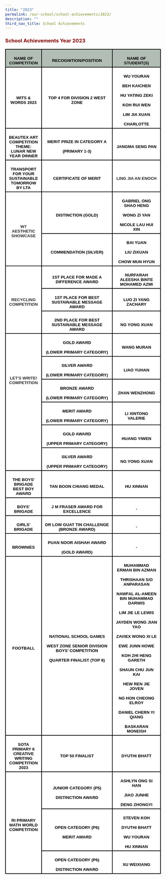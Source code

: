 ```yaml
---
title: "2023"
permalink: /our-school/school-achievements/2023/
description: ""
third_nav_title: School Achievements
---
```

<h3><strong><span style="color: #800000;">School Achievements Year 2023</span></strong></h3>

<table class="MsoNormalTable" border="0" cellspacing="0" cellpadding="0" width="100%" style="width:100.0%;border-collapse:collapse;mso-yfti-tbllook:1184;mso-padding-alt:
 0cm 0cm 0cm 0cm"><tbody><tr style="mso-yfti-irow:0;mso-yfti-firstrow:yes;height:9.0pt"><td width="23%" style="width:23.24%;border:solid black 1.5pt;background:#B2BEB5;
  padding:3.75pt 7.5pt 3.75pt 7.5pt;height:9.0pt"><p class="MsoNormal" align="center" style="margin-bottom:0cm;text-align:center;
  line-height:normal"><b><span style="font-size:10.0pt;font-family:&quot;Arial&quot;,sans-serif;
  mso-fareast-font-family:&quot;Times New Roman&quot;;color:black;mso-font-kerning:0pt;
  mso-ligatures:none">NAME OF COMPETITION</span></b><span style="font-size:
  12.0pt;font-family:&quot;Times New Roman&quot;,serif;mso-fareast-font-family:&quot;Times New Roman&quot;;
  mso-font-kerning:0pt;mso-ligatures:none"></span></p></td><td width="45%" style="width:45.76%;border:solid black 1.5pt;border-left:
  none;background:#B2BEB5;padding:3.75pt 7.5pt 3.75pt 7.5pt;height:9.0pt"><p class="MsoNormal" align="center" style="margin-bottom:0cm;text-align:center;
  line-height:normal"><b><span style="font-size:10.0pt;font-family:&quot;Arial&quot;,sans-serif;
  mso-fareast-font-family:&quot;Times New Roman&quot;;color:black;mso-font-kerning:0pt;
  mso-ligatures:none">RECOGNITION/POSITION</span></b><span style="font-size:
  12.0pt;font-family:&quot;Times New Roman&quot;,serif;mso-fareast-font-family:&quot;Times New Roman&quot;;
  mso-font-kerning:0pt;mso-ligatures:none"></span></p></td><td width="31%" style="width:31.0%;border:solid black 1.5pt;border-left:none;
  background:#B2BEB5;padding:3.75pt 7.5pt 3.75pt 7.5pt;height:9.0pt"><p class="MsoNormal" align="center" style="margin-bottom:0cm;text-align:center;
  line-height:normal"><b><span style="font-size:10.0pt;font-family:&quot;Arial&quot;,sans-serif;
  mso-fareast-font-family:&quot;Times New Roman&quot;;color:black;mso-font-kerning:0pt;
  mso-ligatures:none">NAME OF STUDENT(S)</span></b><span style="font-size:12.0pt;
  font-family:&quot;Times New Roman&quot;,serif;mso-fareast-font-family:&quot;Times New Roman&quot;;
  mso-font-kerning:0pt;mso-ligatures:none"></span></p></td></tr><tr style="mso-yfti-irow:1;height:62.25pt"><td width="23%" style="width:23.24%;border:solid black 1.5pt;border-top:none;
  background:white;padding:3.75pt 7.5pt 3.75pt 7.5pt;height:62.25pt"><p class="MsoNormal" align="center" style="margin-bottom:0cm;text-align:center;
  line-height:normal"><b><span lang="EN-SG" style="font-size:10.0pt;font-family:
  &quot;Arial&quot;,sans-serif;mso-fareast-font-family:&quot;Times New Roman&quot;;color:black;
  mso-font-kerning:0pt;mso-ligatures:none;mso-ansi-language:EN-SG">WITS &amp; WORDS 2023</span></b><span style="font-size:12.0pt;font-family:&quot;Times New Roman&quot;,serif;
  mso-fareast-font-family:&quot;Times New Roman&quot;;mso-font-kerning:0pt;mso-ligatures:
  none"></span></p></td><td width="45%" style="width:45.76%;border-top:none;border-left:none;
  border-bottom:solid black 1.5pt;border-right:solid black 1.5pt;background:
  white;padding:3.75pt 7.5pt 3.75pt 7.5pt;height:62.25pt"><p class="MsoNormal" align="center" style="margin-bottom:0cm;text-align:center;
  line-height:normal"><b><span lang="EN-SG" style="font-size:10.0pt;font-family:
  &quot;Arial&quot;,sans-serif;mso-fareast-font-family:&quot;Times New Roman&quot;;color:black;
  mso-font-kerning:0pt;mso-ligatures:none;mso-ansi-language:EN-SG">TOP 4 FOR DIVISION 2 WEST ZONE</span></b><span style="font-size:12.0pt;font-family:
  &quot;Times New Roman&quot;,serif;mso-fareast-font-family:&quot;Times New Roman&quot;;mso-font-kerning:
  0pt;mso-ligatures:none"></span></p></td><td width="31%" style="width:31.0%;border-top:none;border-left:none;
  border-bottom:solid black 1.5pt;border-right:solid black 1.5pt;background:
  white;padding:3.75pt 7.5pt 3.75pt 7.5pt;height:62.25pt"><p class="MsoNormal" align="center" style="margin-bottom:0cm;text-align:center;
  line-height:normal"><b><span lang="EN-SG" style="font-size:10.0pt;font-family:
  &quot;Arial&quot;,sans-serif;mso-fareast-font-family:&quot;Times New Roman&quot;;color:black;
  mso-font-kerning:0pt;mso-ligatures:none;mso-ansi-language:EN-SG">WU YOURAN</span></b></p><p class="MsoNormal" align="center" style="margin-bottom:0cm;text-align:center;
  line-height:normal"><b><span lang="EN-SG" style="font-size:10.0pt;font-family:
  &quot;Arial&quot;,sans-serif;mso-fareast-font-family:&quot;Times New Roman&quot;;color:black;
  mso-font-kerning:0pt;mso-ligatures:none;mso-ansi-language:EN-SG">BEH KAICHEN</span></b></p><p class="MsoNormal" align="center" style="margin-bottom:0cm;text-align:center;
  line-height:normal"><b><span lang="EN-SG" style="font-size:10.0pt;font-family:
  &quot;Arial&quot;,sans-serif;mso-fareast-font-family:&quot;Times New Roman&quot;;color:black;
  mso-font-kerning:0pt;mso-ligatures:none;mso-ansi-language:EN-SG">HU YATING ZEKI</span></b></p><p class="MsoNormal" align="center" style="margin-bottom:0cm;text-align:center;
  line-height:normal"><b><span lang="EN-SG" style="font-size:10.0pt;font-family:
  &quot;Arial&quot;,sans-serif;mso-fareast-font-family:&quot;Times New Roman&quot;;color:black;
  mso-font-kerning:0pt;mso-ligatures:none;mso-ansi-language:EN-SG">KOH RUI WEN</span></b></p><p class="MsoNormal" align="center" style="margin-bottom:0cm;text-align:center;
  line-height:normal"><b><span lang="EN-SG" style="font-size:10.0pt;font-family:
  &quot;Arial&quot;,sans-serif;mso-fareast-font-family:&quot;Times New Roman&quot;;color:black;
  mso-font-kerning:0pt;mso-ligatures:none;mso-ansi-language:EN-SG">LIM JIA XUAN</span></b></p><p class="MsoNormal" align="center" style="margin-bottom:0cm;text-align:center;
  line-height:normal"><b><span lang="EN-SG" style="font-size:10.0pt;font-family:
  &quot;Arial&quot;,sans-serif;mso-fareast-font-family:&quot;Times New Roman&quot;;color:black;
  mso-font-kerning:0pt;mso-ligatures:none;mso-ansi-language:EN-SG">CHARLOTTE</span></b></p></td></tr><tr style="mso-yfti-irow:2;height:72.0pt"><td width="23%" style="width:23.24%;border:solid black 1.5pt;border-top:none;
  background:white;padding:3.75pt 7.5pt 3.75pt 7.5pt;height:72.0pt"><p class="MsoNormal" align="center" style="margin-bottom:0cm;text-align:center;
  line-height:normal"><b><span lang="EN-SG" style="font-size:10.0pt;font-family:
  &quot;Arial&quot;,sans-serif;mso-fareast-font-family:&quot;Times New Roman&quot;;color:black;
  mso-font-kerning:0pt;mso-ligatures:none;mso-ansi-language:EN-SG">BEAUTEX ART COMPETITION THEME: LUNAR NEW YEAR DINNER</span></b><span style="font-size:
  12.0pt;font-family:&quot;Times New Roman&quot;,serif;mso-fareast-font-family:&quot;Times New Roman&quot;;
  mso-font-kerning:0pt;mso-ligatures:none"></span></p></td><td width="45%" style="width:45.76%;border-top:none;border-left:none;
  border-bottom:solid black 1.5pt;border-right:solid black 1.5pt;background:
  white;padding:3.75pt 7.5pt 3.75pt 7.5pt;height:72.0pt"><p class="MsoNormal" align="center" style="margin-bottom:0cm;text-align:center;
  line-height:normal"><b><span lang="EN-SG" style="font-size:10.0pt;font-family:
  &quot;Arial&quot;,sans-serif;mso-fareast-font-family:&quot;Times New Roman&quot;;color:black;
  mso-font-kerning:0pt;mso-ligatures:none;mso-ansi-language:EN-SG">MERIT PRIZE IN CATEGORY A</span></b></p><p class="MsoNormal" align="center" style="margin-bottom:0cm;text-align:center;
  line-height:normal"><b><span lang="EN-SG" style="font-size:10.0pt;font-family:
  &quot;Arial&quot;,sans-serif;mso-fareast-font-family:&quot;Times New Roman&quot;;color:black;
  mso-font-kerning:0pt;mso-ligatures:none;mso-ansi-language:EN-SG">(PRIMARY 1-3)</span></b><span style="font-size:12.0pt;font-family:&quot;Times New Roman&quot;,serif;
  mso-fareast-font-family:&quot;Times New Roman&quot;;mso-font-kerning:0pt;mso-ligatures:
  none"></span></p></td><td width="31%" style="width:31.0%;border-top:none;border-left:none;
  border-bottom:solid black 1.5pt;border-right:solid black 1.5pt;background:
  white;padding:3.75pt 7.5pt 3.75pt 7.5pt;height:72.0pt"><p class="MsoNormal" align="center" style="margin-bottom:0cm;text-align:center;
  line-height:normal"><b><span lang="EN-SG" style="font-size:10.0pt;font-family:
  &quot;Arial&quot;,sans-serif;mso-fareast-font-family:&quot;Times New Roman&quot;;color:black;
  mso-font-kerning:0pt;mso-ligatures:none;mso-ansi-language:EN-SG">JANGMA SENG PAN</span></b><span style="font-size:12.0pt;font-family:&quot;Times New Roman&quot;,serif;
  mso-fareast-font-family:&quot;Times New Roman&quot;;mso-font-kerning:0pt;mso-ligatures:
  none"></span></p></td></tr><tr style="mso-yfti-irow:3;height:59.25pt"><td width="23%" style="width:23.24%;border:solid black 1.5pt;border-top:none;
  background:white;padding:3.75pt 7.5pt 3.75pt 7.5pt;height:59.25pt"><p class="MsoNormal" align="center" style="margin-bottom:0cm;text-align:center;
  line-height:normal"><b><span lang="EN-SG" style="font-size:10.0pt;font-family:
  &quot;Arial&quot;,sans-serif;mso-fareast-font-family:&quot;Times New Roman&quot;;color:black;
  mso-font-kerning:0pt;mso-ligatures:none;mso-ansi-language:EN-SG">TRANSPORT FOR YOUR SUSTAINABLE TOMORROW BY LTA</span></b><span style="font-size:12.0pt;
  font-family:&quot;Times New Roman&quot;,serif;mso-fareast-font-family:&quot;Times New Roman&quot;;
  mso-font-kerning:0pt;mso-ligatures:none"></span></p></td><td width="45%" style="width:45.76%;border-top:none;border-left:none;
  border-bottom:solid black 1.5pt;border-right:solid black 1.5pt;background:
  white;padding:3.75pt 7.5pt 3.75pt 7.5pt;height:59.25pt"><p class="MsoNormal" align="center" style="margin-bottom:0cm;text-align:center;
  line-height:normal"><b><span lang="EN-SG" style="font-size:10.0pt;font-family:
  &quot;Arial&quot;,sans-serif;mso-fareast-font-family:&quot;Times New Roman&quot;;color:black;
  mso-font-kerning:0pt;mso-ligatures:none;mso-ansi-language:EN-SG">CERTIFICATE OF MERIT</span></b><span style="font-size:12.0pt;font-family:&quot;Times New Roman&quot;,serif;
  mso-fareast-font-family:&quot;Times New Roman&quot;;mso-font-kerning:0pt;mso-ligatures:
  none"></span></p></td><td width="31%" style="width:31.0%;border-top:none;border-left:none;
  border-bottom:solid black 1.5pt;border-right:solid black 1.5pt;background:
  white;padding:3.75pt 7.5pt 3.75pt 7.5pt;height:59.25pt"><p class="MsoNormal" align="center" style="margin-bottom:0cm;text-align:center;
  line-height:normal"><b><span lang="EN-SG" style="font-size:10.0pt;font-family:
  &quot;Arial&quot;,sans-serif;mso-fareast-font-family:&quot;Times New Roman&quot;;color:#222222;
  mso-font-kerning:0pt;mso-ligatures:none;mso-ansi-language:EN-SG">LING JIA AN ENOCH</span></b><span style="font-size:12.0pt;font-family:&quot;Times New Roman&quot;,serif;
  mso-fareast-font-family:&quot;Times New Roman&quot;;mso-font-kerning:0pt;mso-ligatures:
  none"></span></p></td></tr><tr style="mso-yfti-irow:4;height:46.5pt"><td width="23%" rowspan="2" style="width:23.24%;border:solid black 1.5pt;
  border-top:none;background:white;padding:3.75pt 7.5pt 3.75pt 7.5pt;
  height:46.5pt"><p class="MsoNormal" align="center" style="margin-bottom:0cm;text-align:center;
  line-height:normal"><b><span lang="EN-SG" style="font-size:10.0pt;font-family:
  &quot;Arial&quot;,sans-serif;mso-fareast-font-family:&quot;Times New Roman&quot;;color:#292929;
  mso-font-kerning:0pt;mso-ligatures:none;mso-ansi-language:EN-SG">W7 AESTHETIC SHOWCASE</span></b></p></td><td width="45%" style="width:45.76%;border-top:none;border-left:none;
  border-bottom:solid black 1.5pt;border-right:solid black 1.5pt;background:
  white;padding:3.75pt 7.5pt 3.75pt 7.5pt;height:46.5pt"><p class="MsoNormal" align="center" style="margin-bottom:0cm;text-align:center;
  line-height:normal"><b><span lang="EN-SG" style="font-size:10.0pt;font-family:
  &quot;Arial&quot;,sans-serif;mso-fareast-font-family:&quot;Times New Roman&quot;;color:black;
  mso-font-kerning:0pt;mso-ligatures:none;mso-ansi-language:EN-SG">DISTINCTION (GOLD)</span></b></p></td><td width="31%" style="width:31.0%;border-top:none;border-left:none;
  border-bottom:solid black 1.5pt;border-right:solid black 1.5pt;background:
  white;padding:3.75pt 7.5pt 3.75pt 7.5pt;height:46.5pt"><p class="MsoNormal" align="center" style="margin-bottom:0cm;text-align:center;
  line-height:normal"><b><span lang="EN-SG" style="font-size:10.0pt;font-family:
  &quot;Arial&quot;,sans-serif;mso-fareast-font-family:&quot;Times New Roman&quot;;color:black;
  mso-font-kerning:0pt;mso-ligatures:none;mso-ansi-language:EN-SG">GABRIEL ONG SHAO HENG</span></b></p><p class="MsoNormal" align="center" style="margin-bottom:0cm;text-align:center;
  line-height:normal"><b><span lang="EN-SG" style="font-size:10.0pt;font-family:
  &quot;Arial&quot;,sans-serif;mso-fareast-font-family:&quot;Times New Roman&quot;;color:black;
  mso-font-kerning:0pt;mso-ligatures:none;mso-ansi-language:EN-SG">WONG ZI YAN</span></b></p><p class="MsoNormal" align="center" style="margin-bottom:0cm;text-align:center;
  line-height:normal"><b><span lang="EN-SG" style="font-size:10.0pt;font-family:
  &quot;Arial&quot;,sans-serif;mso-fareast-font-family:&quot;Times New Roman&quot;;color:black;
  mso-font-kerning:0pt;mso-ligatures:none;mso-ansi-language:EN-SG">NICOLE LAU HUI XIN</span></b></p></td></tr><tr style="mso-yfti-irow:5;height:46.5pt"><td width="45%" style="width:45.76%;border-top:none;border-left:none;
  border-bottom:solid black 1.5pt;border-right:solid black 1.5pt;background:
  white;padding:3.75pt 7.5pt 3.75pt 7.5pt;height:46.5pt"><p class="MsoNormal" align="center" style="margin-bottom:0cm;text-align:center;
  line-height:normal"><b><span lang="EN-SG" style="font-size:10.0pt;font-family:
  &quot;Arial&quot;,sans-serif;mso-fareast-font-family:&quot;Times New Roman&quot;;color:black;
  mso-font-kerning:0pt;mso-ligatures:none;mso-ansi-language:EN-SG">COMMENDATION (SILVER)</span></b></p></td><td width="31%" style="width:31.0%;border-top:none;border-left:none;
  border-bottom:solid black 1.5pt;border-right:solid black 1.5pt;background:
  white;padding:3.75pt 7.5pt 3.75pt 7.5pt;height:46.5pt"><p class="MsoNormal" align="center" style="margin-bottom:0cm;text-align:center;
  line-height:normal"><b><span lang="EN-SG" style="font-size:10.0pt;font-family:
  &quot;Arial&quot;,sans-serif;mso-fareast-font-family:&quot;Times New Roman&quot;;color:black;
  mso-font-kerning:0pt;mso-ligatures:none;mso-ansi-language:EN-SG">BAI YUAN</span></b></p><p class="MsoNormal" align="center" style="margin-bottom:0cm;text-align:center;
  line-height:normal"><b><span lang="EN-SG" style="font-size:10.0pt;font-family:
  &quot;Arial&quot;,sans-serif;mso-fareast-font-family:&quot;Times New Roman&quot;;color:black;
  mso-font-kerning:0pt;mso-ligatures:none;mso-ansi-language:EN-SG">LIU ZIXUAN</span></b></p><p class="MsoNormal" align="center" style="margin-bottom:0cm;text-align:center;
  line-height:normal"><b><span lang="EN-SG" style="font-size:10.0pt;font-family:
  &quot;Arial&quot;,sans-serif;mso-fareast-font-family:&quot;Times New Roman&quot;;color:black;
  mso-font-kerning:0pt;mso-ligatures:none;mso-ansi-language:EN-SG">CHOW MUN HYUN</span></b></p></td></tr><tr style="mso-yfti-irow:6;height:46.5pt"><td width="23%" rowspan="3" style="width:23.24%;border:solid black 1.5pt;
  border-top:none;background:white;padding:3.75pt 7.5pt 3.75pt 7.5pt;
  height:46.5pt"><p class="MsoNormal" align="center" style="margin-bottom:0cm;text-align:center;
  line-height:normal"><b><span lang="EN-SG" style="font-size:10.0pt;font-family:
  &quot;Arial&quot;,sans-serif;mso-fareast-font-family:&quot;Times New Roman&quot;;color:#292929;
  mso-font-kerning:0pt;mso-ligatures:none;mso-ansi-language:EN-SG">RECYCLING COMPETITION</span></b><span style="font-size:12.0pt;font-family:&quot;Times New Roman&quot;,serif;
  mso-fareast-font-family:&quot;Times New Roman&quot;;mso-font-kerning:0pt;mso-ligatures:
  none"></span></p></td><td width="45%" style="width:45.76%;border-top:none;border-left:none;
  border-bottom:solid black 1.5pt;border-right:solid black 1.5pt;background:
  white;padding:3.75pt 7.5pt 3.75pt 7.5pt;height:46.5pt"><p class="MsoNormal" align="center" style="margin-bottom:0cm;text-align:center;
  line-height:normal"><b><span lang="EN-SG" style="font-size:10.0pt;font-family:
  &quot;Arial&quot;,sans-serif;mso-fareast-font-family:&quot;Times New Roman&quot;;color:black;
  mso-font-kerning:0pt;mso-ligatures:none;mso-ansi-language:EN-SG">1ST PLACE FOR MADE A DIFFERENCE AWARD</span></b><span style="font-size:12.0pt;
  font-family:&quot;Times New Roman&quot;,serif;mso-fareast-font-family:&quot;Times New Roman&quot;;
  mso-font-kerning:0pt;mso-ligatures:none"></span></p></td><td width="31%" style="width:31.0%;border-top:none;border-left:none;
  border-bottom:solid black 1.5pt;border-right:solid black 1.5pt;background:
  white;padding:3.75pt 7.5pt 3.75pt 7.5pt;height:46.5pt"><p class="MsoNormal" align="center" style="margin-bottom:0cm;text-align:center;
  line-height:normal"><b><span lang="EN-SG" style="font-size:10.0pt;font-family:
  &quot;Arial&quot;,sans-serif;mso-fareast-font-family:&quot;Times New Roman&quot;;color:black;
  mso-font-kerning:0pt;mso-ligatures:none;mso-ansi-language:EN-SG">NURFARAH ALEESHA BINTE MOHAMED AZMI</span></b><span style="font-size:12.0pt;
  font-family:&quot;Times New Roman&quot;,serif;mso-fareast-font-family:&quot;Times New Roman&quot;;
  mso-font-kerning:0pt;mso-ligatures:none"></span></p></td></tr><tr style="mso-yfti-irow:7;height:46.5pt"><td width="45%" style="width:45.76%;border-top:none;border-left:none;
  border-bottom:solid black 1.5pt;border-right:solid black 1.5pt;background:
  white;padding:3.75pt 7.5pt 3.75pt 7.5pt;height:46.5pt"><p class="MsoNormal" align="center" style="margin-bottom:0cm;text-align:center;
  line-height:normal"><b><span lang="EN-SG" style="font-size:10.0pt;font-family:
  &quot;Arial&quot;,sans-serif;mso-fareast-font-family:&quot;Times New Roman&quot;;color:black;
  mso-font-kerning:0pt;mso-ligatures:none;mso-ansi-language:EN-SG">1ST PLACE FOR BEST SUSTAINABLE MESSAGE AWARD</span></b><span style="font-size:12.0pt;
  font-family:&quot;Times New Roman&quot;,serif;mso-fareast-font-family:&quot;Times New Roman&quot;;
  mso-font-kerning:0pt;mso-ligatures:none"></span></p></td><td width="31%" style="width:31.0%;border-top:none;border-left:none;
  border-bottom:solid black 1.5pt;border-right:solid black 1.5pt;background:
  white;padding:3.75pt 7.5pt 3.75pt 7.5pt;height:46.5pt"><p class="MsoNormal" align="center" style="margin-bottom:0cm;text-align:center;
  line-height:normal"><b><span lang="EN-SG" style="font-size:10.0pt;font-family:
  &quot;Arial&quot;,sans-serif;mso-fareast-font-family:&quot;Times New Roman&quot;;color:black;
  mso-font-kerning:0pt;mso-ligatures:none;mso-ansi-language:EN-SG">LUO ZI YANG ZACHARY</span></b><span style="font-size:12.0pt;font-family:&quot;Times New Roman&quot;,serif;
  mso-fareast-font-family:&quot;Times New Roman&quot;;mso-font-kerning:0pt;mso-ligatures:
  none"></span></p></td></tr><tr style="mso-yfti-irow:8;height:46.5pt"><td width="45%" style="width:45.76%;border-top:none;border-left:none;
  border-bottom:solid black 1.5pt;border-right:solid black 1.5pt;background:
  white;padding:3.75pt 7.5pt 3.75pt 7.5pt;height:46.5pt"><p class="MsoNormal" align="center" style="margin-bottom:0cm;text-align:center;
  line-height:normal"><b><span lang="EN-SG" style="font-size:10.0pt;font-family:
  &quot;Arial&quot;,sans-serif;mso-fareast-font-family:&quot;Times New Roman&quot;;color:black;
  mso-font-kerning:0pt;mso-ligatures:none;mso-ansi-language:EN-SG">2ND PLACE FOR BEST SUSTAINABLE MESSAGE AWARD</span></b><span style="font-size:12.0pt;
  font-family:&quot;Times New Roman&quot;,serif;mso-fareast-font-family:&quot;Times New Roman&quot;;
  mso-font-kerning:0pt;mso-ligatures:none"></span></p></td><td width="31%" style="width:31.0%;border-top:none;border-left:none;
  border-bottom:solid black 1.5pt;border-right:solid black 1.5pt;background:
  white;padding:3.75pt 7.5pt 3.75pt 7.5pt;height:46.5pt"><p class="MsoNormal" align="center" style="margin-bottom:0cm;text-align:center;
  line-height:normal"><b><span lang="EN-SG" style="font-size:10.0pt;font-family:
  &quot;Arial&quot;,sans-serif;mso-fareast-font-family:&quot;Times New Roman&quot;;color:black;
  mso-font-kerning:0pt;mso-ligatures:none;mso-ansi-language:EN-SG">NG YONG XUAN</span></b><span style="font-size:12.0pt;font-family:&quot;Times New Roman&quot;,serif;mso-fareast-font-family:
  &quot;Times New Roman&quot;;mso-font-kerning:0pt;mso-ligatures:none"></span></p></td></tr><tr style="mso-yfti-irow:9"><td width="23%" rowspan="6" style="width:23.24%;border:solid black 1.5pt;
  border-top:none;background:white;padding:3.75pt 7.5pt 3.75pt 7.5pt"><p class="MsoNormal" align="center" style="margin-bottom:0cm;text-align:center;
  line-height:normal"><b><span lang="EN-SG" style="font-size:10.0pt;font-family:
  &quot;Arial&quot;,sans-serif;mso-fareast-font-family:&quot;Times New Roman&quot;;color:#292929;
  mso-font-kerning:0pt;mso-ligatures:none;mso-ansi-language:EN-SG">LET'S WRITE! COMPETITION</span></b><span style="font-size:12.0pt;font-family:&quot;Times New Roman&quot;,serif;
  mso-fareast-font-family:&quot;Times New Roman&quot;;mso-font-kerning:0pt;mso-ligatures:
  none"></span></p><p class="MsoNormal" align="center" style="margin-bottom:0cm;text-align:center;
  line-height:normal"><b><span lang="EN-SG" style="font-size:10.0pt;font-family:
  &quot;Arial&quot;,sans-serif;mso-fareast-font-family:&quot;Times New Roman&quot;;color:#292929;
  mso-font-kerning:0pt;mso-ligatures:none;mso-ansi-language:EN-SG">&nbsp;</span></b><span style="font-size:12.0pt;font-family:&quot;Times New Roman&quot;,serif;mso-fareast-font-family:
  &quot;Times New Roman&quot;;mso-font-kerning:0pt;mso-ligatures:none"></span></p><p class="MsoNormal" align="center" style="margin-bottom:0cm;text-align:center;
  line-height:normal"><b><span lang="EN-SG" style="font-size:10.0pt;font-family:
  &quot;Arial&quot;,sans-serif;mso-fareast-font-family:&quot;Times New Roman&quot;;color:#292929;
  mso-font-kerning:0pt;mso-ligatures:none;mso-ansi-language:EN-SG">&nbsp;</span></b><span style="font-size:12.0pt;font-family:&quot;Times New Roman&quot;,serif;mso-fareast-font-family:
  &quot;Times New Roman&quot;;mso-font-kerning:0pt;mso-ligatures:none"></span></p><p class="MsoNormal" align="center" style="margin-bottom:0cm;text-align:center;
  line-height:normal"><b><span lang="EN-SG" style="font-size:10.0pt;font-family:
  &quot;Arial&quot;,sans-serif;mso-fareast-font-family:&quot;Times New Roman&quot;;color:#292929;
  mso-font-kerning:0pt;mso-ligatures:none;mso-ansi-language:EN-SG">&nbsp;</span></b><span style="font-size:12.0pt;font-family:&quot;Times New Roman&quot;,serif;mso-fareast-font-family:
  &quot;Times New Roman&quot;;mso-font-kerning:0pt;mso-ligatures:none"></span></p><p class="MsoNormal" align="center" style="margin-bottom:0cm;text-align:center;
  line-height:normal"><b><span lang="EN-SG" style="font-size:10.0pt;font-family:
  &quot;Arial&quot;,sans-serif;mso-fareast-font-family:&quot;Times New Roman&quot;;color:#292929;
  mso-font-kerning:0pt;mso-ligatures:none;mso-ansi-language:EN-SG">&nbsp;</span></b><span style="font-size:12.0pt;font-family:&quot;Times New Roman&quot;,serif;mso-fareast-font-family:
  &quot;Times New Roman&quot;;mso-font-kerning:0pt;mso-ligatures:none"></span></p><p class="MsoNormal" align="center" style="margin-bottom:0cm;text-align:center;
  line-height:normal"><b><span lang="EN-SG" style="font-size:10.0pt;font-family:
  &quot;Arial&quot;,sans-serif;mso-fareast-font-family:&quot;Times New Roman&quot;;color:#292929;
  mso-font-kerning:0pt;mso-ligatures:none;mso-ansi-language:EN-SG">&nbsp;</span></b><span style="font-size:12.0pt;font-family:&quot;Times New Roman&quot;,serif;mso-fareast-font-family:
  &quot;Times New Roman&quot;;mso-font-kerning:0pt;mso-ligatures:none"></span></p></td><td width="45%" style="width:45.76%;border-top:none;border-left:none;
  border-bottom:solid black 1.5pt;border-right:solid black 1.5pt;background:
  white;padding:3.75pt 7.5pt 3.75pt 7.5pt"><p class="MsoNormal" align="center" style="margin-bottom:0cm;text-align:center;
  line-height:normal"><b><span lang="EN-SG" style="font-size:10.0pt;font-family:
  &quot;Arial&quot;,sans-serif;mso-fareast-font-family:&quot;Times New Roman&quot;;color:black;
  mso-font-kerning:0pt;mso-ligatures:none;mso-ansi-language:EN-SG">GOLD AWARD</span></b><span style="font-size:12.0pt;font-family:&quot;Times New Roman&quot;,serif;mso-fareast-font-family:
  &quot;Times New Roman&quot;;mso-font-kerning:0pt;mso-ligatures:none"></span></p><p class="MsoNormal" align="center" style="margin-bottom:0cm;text-align:center;
  line-height:normal"><b><span lang="EN-SG" style="font-size:10.0pt;font-family:
  &quot;Arial&quot;,sans-serif;mso-fareast-font-family:&quot;Times New Roman&quot;;color:black;
  mso-font-kerning:0pt;mso-ligatures:none;mso-ansi-language:EN-SG">(LOWER PRIMARY CATEGORY)</span></b><span style="font-size:12.0pt;font-family:&quot;Times New Roman&quot;,serif;
  mso-fareast-font-family:&quot;Times New Roman&quot;;mso-font-kerning:0pt;mso-ligatures:
  none"></span></p></td><td width="31%" style="width:31.0%;border-top:none;border-left:none;
  border-bottom:solid black 1.5pt;border-right:solid black 1.5pt;background:
  white;padding:3.75pt 7.5pt 3.75pt 7.5pt"><p class="MsoNormal" align="center" style="margin-bottom:0cm;text-align:center;
  line-height:normal"><b><span lang="EN-SG" style="font-size:10.0pt;font-family:
  &quot;Arial&quot;,sans-serif;mso-fareast-font-family:&quot;Times New Roman&quot;;color:black;
  mso-font-kerning:0pt;mso-ligatures:none;mso-ansi-language:EN-SG">WANG MURAN</span></b><span style="font-size:12.0pt;font-family:&quot;Times New Roman&quot;,serif;mso-fareast-font-family:
  &quot;Times New Roman&quot;;mso-font-kerning:0pt;mso-ligatures:none"></span></p></td></tr><tr style="mso-yfti-irow:10"><td width="45%" style="width:45.76%;border-top:none;border-left:none;
  border-bottom:solid black 1.5pt;border-right:solid black 1.5pt;background:
  white;padding:3.75pt 7.5pt 3.75pt 7.5pt"><p class="MsoNormal" align="center" style="margin-bottom:0cm;text-align:center;
  line-height:normal"><b><span lang="EN-SG" style="font-size:10.0pt;font-family:
  &quot;Arial&quot;,sans-serif;mso-fareast-font-family:&quot;Times New Roman&quot;;color:black;
  mso-font-kerning:0pt;mso-ligatures:none;mso-ansi-language:EN-SG">SILVER AWARD</span></b><span style="font-size:12.0pt;font-family:&quot;Times New Roman&quot;,serif;mso-fareast-font-family:
  &quot;Times New Roman&quot;;mso-font-kerning:0pt;mso-ligatures:none"></span></p><p class="MsoNormal" align="center" style="margin-bottom:0cm;text-align:center;
  line-height:normal"><b><span lang="EN-SG" style="font-size:10.0pt;font-family:
  &quot;Arial&quot;,sans-serif;mso-fareast-font-family:&quot;Times New Roman&quot;;color:black;
  mso-font-kerning:0pt;mso-ligatures:none;mso-ansi-language:EN-SG">(LOWER PRIMARY CATEGORY)</span></b><span style="font-size:12.0pt;font-family:&quot;Times New Roman&quot;,serif;
  mso-fareast-font-family:&quot;Times New Roman&quot;;mso-font-kerning:0pt;mso-ligatures:
  none"></span></p></td><td width="31%" style="width:31.0%;border-top:none;border-left:none;
  border-bottom:solid black 1.5pt;border-right:solid black 1.5pt;background:
  white;padding:3.75pt 7.5pt 3.75pt 7.5pt"><p class="MsoNormal" align="center" style="margin-bottom:0cm;text-align:center;
  line-height:normal"><b><span lang="EN-SG" style="font-size:10.0pt;font-family:
  &quot;Arial&quot;,sans-serif;mso-fareast-font-family:&quot;Times New Roman&quot;;color:black;
  mso-font-kerning:0pt;mso-ligatures:none;mso-ansi-language:EN-SG">LIAO YUHAN</span></b><span style="font-size:12.0pt;font-family:&quot;Times New Roman&quot;,serif;mso-fareast-font-family:
  &quot;Times New Roman&quot;;mso-font-kerning:0pt;mso-ligatures:none"></span></p></td></tr><tr style="mso-yfti-irow:11"><td width="45%" style="width:45.76%;border-top:none;border-left:none;
  border-bottom:solid black 1.5pt;border-right:solid black 1.5pt;background:
  white;padding:3.75pt 7.5pt 3.75pt 7.5pt"><p class="MsoNormal" align="center" style="margin-bottom:0cm;text-align:center;
  line-height:normal"><b><span lang="EN-SG" style="font-size:10.0pt;font-family:
  &quot;Arial&quot;,sans-serif;mso-fareast-font-family:&quot;Times New Roman&quot;;color:black;
  mso-font-kerning:0pt;mso-ligatures:none;mso-ansi-language:EN-SG">BRONZE AWARD</span></b><span style="font-size:12.0pt;font-family:&quot;Times New Roman&quot;,serif;mso-fareast-font-family:
  &quot;Times New Roman&quot;;mso-font-kerning:0pt;mso-ligatures:none"></span></p><p class="MsoNormal" align="center" style="margin-bottom:0cm;text-align:center;
  line-height:normal"><b><span lang="EN-SG" style="font-size:10.0pt;font-family:
  &quot;Arial&quot;,sans-serif;mso-fareast-font-family:&quot;Times New Roman&quot;;color:black;
  mso-font-kerning:0pt;mso-ligatures:none;mso-ansi-language:EN-SG">(LOWER PRIMARY CATEGORY)</span></b><span style="font-size:12.0pt;font-family:&quot;Times New Roman&quot;,serif;
  mso-fareast-font-family:&quot;Times New Roman&quot;;mso-font-kerning:0pt;mso-ligatures:
  none"></span></p></td><td width="31%" style="width:31.0%;border-top:none;border-left:none;
  border-bottom:solid black 1.5pt;border-right:solid black 1.5pt;background:
  white;padding:3.75pt 7.5pt 3.75pt 7.5pt"><p class="MsoNormal" align="center" style="margin-bottom:0cm;text-align:center;
  line-height:normal"><b><span lang="EN-SG" style="font-size:10.0pt;font-family:
  &quot;Arial&quot;,sans-serif;mso-fareast-font-family:&quot;Times New Roman&quot;;color:black;
  mso-font-kerning:0pt;mso-ligatures:none;mso-ansi-language:EN-SG">ZHAN WENZHONG</span></b><span style="font-size:12.0pt;font-family:&quot;Times New Roman&quot;,serif;
  mso-fareast-font-family:&quot;Times New Roman&quot;;mso-font-kerning:0pt;mso-ligatures:
  none"></span></p></td></tr><tr style="mso-yfti-irow:12"><td width="45%" style="width:45.76%;border-top:none;border-left:none;
  border-bottom:solid black 1.5pt;border-right:solid black 1.5pt;background:
  white;padding:3.75pt 7.5pt 3.75pt 7.5pt"><p class="MsoNormal" align="center" style="margin-bottom:0cm;text-align:center;
  line-height:normal"><b><span lang="EN-SG" style="font-size:10.0pt;font-family:
  &quot;Arial&quot;,sans-serif;mso-fareast-font-family:&quot;Times New Roman&quot;;color:black;
  mso-font-kerning:0pt;mso-ligatures:none;mso-ansi-language:EN-SG">MERIT AWARD</span></b><span style="font-size:12.0pt;font-family:&quot;Times New Roman&quot;,serif;mso-fareast-font-family:
  &quot;Times New Roman&quot;;mso-font-kerning:0pt;mso-ligatures:none"></span></p><p class="MsoNormal" align="center" style="margin-bottom:0cm;text-align:center;
  line-height:normal"><b><span lang="EN-SG" style="font-size:10.0pt;font-family:
  &quot;Arial&quot;,sans-serif;mso-fareast-font-family:&quot;Times New Roman&quot;;color:black;
  mso-font-kerning:0pt;mso-ligatures:none;mso-ansi-language:EN-SG">(LOWER PRIMARY CATEGORY)</span></b><span style="font-size:12.0pt;font-family:&quot;Times New Roman&quot;,serif;
  mso-fareast-font-family:&quot;Times New Roman&quot;;mso-font-kerning:0pt;mso-ligatures:
  none"></span></p></td><td width="31%" style="width:31.0%;border-top:none;border-left:none;
  border-bottom:solid black 1.5pt;border-right:solid black 1.5pt;background:
  white;padding:3.75pt 7.5pt 3.75pt 7.5pt"><p class="MsoNormal" align="center" style="margin-bottom:0cm;text-align:center;
  line-height:normal"><b><span lang="EN-SG" style="font-size:10.0pt;font-family:
  &quot;Arial&quot;,sans-serif;mso-fareast-font-family:&quot;Times New Roman&quot;;color:black;
  mso-font-kerning:0pt;mso-ligatures:none;mso-ansi-language:EN-SG">LI XINTONG VALERIE</span></b><span style="font-size:12.0pt;font-family:&quot;Times New Roman&quot;,serif;
  mso-fareast-font-family:&quot;Times New Roman&quot;;mso-font-kerning:0pt;mso-ligatures:
  none"></span></p></td></tr><tr style="mso-yfti-irow:13"><td width="45%" style="width:45.76%;border-top:none;border-left:none;
  border-bottom:solid black 1.5pt;border-right:solid black 1.5pt;background:
  white;padding:3.75pt 7.5pt 3.75pt 7.5pt"><p class="MsoNormal" align="center" style="margin-bottom:0cm;text-align:center;
  line-height:normal"><b><span lang="EN-SG" style="font-size:10.0pt;font-family:
  &quot;Arial&quot;,sans-serif;mso-fareast-font-family:&quot;Times New Roman&quot;;color:black;
  mso-font-kerning:0pt;mso-ligatures:none;mso-ansi-language:EN-SG">GOLD AWARD</span></b><span style="font-size:12.0pt;font-family:&quot;Times New Roman&quot;,serif;mso-fareast-font-family:
  &quot;Times New Roman&quot;;mso-font-kerning:0pt;mso-ligatures:none"></span></p><p class="MsoNormal" align="center" style="margin-bottom:0cm;text-align:center;
  line-height:normal"><b><span lang="EN-SG" style="font-size:10.0pt;font-family:
  &quot;Arial&quot;,sans-serif;mso-fareast-font-family:&quot;Times New Roman&quot;;color:black;
  mso-font-kerning:0pt;mso-ligatures:none;mso-ansi-language:EN-SG">(UPPER PRIMARY CATEGORY)</span></b><span style="font-size:12.0pt;font-family:&quot;Times New Roman&quot;,serif;
  mso-fareast-font-family:&quot;Times New Roman&quot;;mso-font-kerning:0pt;mso-ligatures:
  none"></span></p></td><td width="31%" style="width:31.0%;border-top:none;border-left:none;
  border-bottom:solid black 1.5pt;border-right:solid black 1.5pt;background:
  white;padding:3.75pt 7.5pt 3.75pt 7.5pt"><p class="MsoNormal" align="center" style="margin-bottom:0cm;text-align:center;
  line-height:normal"><b><span lang="EN-SG" style="font-size:10.0pt;font-family:
  &quot;Arial&quot;,sans-serif;mso-fareast-font-family:&quot;Times New Roman&quot;;color:black;
  mso-font-kerning:0pt;mso-ligatures:none;mso-ansi-language:EN-SG">HUANG YIWEN</span></b><span style="font-size:12.0pt;font-family:&quot;Times New Roman&quot;,serif;mso-fareast-font-family:
  &quot;Times New Roman&quot;;mso-font-kerning:0pt;mso-ligatures:none"></span></p></td></tr><tr style="mso-yfti-irow:14"><td width="45%" style="width:45.76%;border-top:none;border-left:none;
  border-bottom:solid black 1.5pt;border-right:solid black 1.5pt;background:
  white;padding:3.75pt 7.5pt 3.75pt 7.5pt"><p class="MsoNormal" align="center" style="margin-bottom:0cm;text-align:center;
  line-height:normal"><b><span lang="EN-SG" style="font-size:10.0pt;font-family:
  &quot;Arial&quot;,sans-serif;mso-fareast-font-family:&quot;Times New Roman&quot;;color:black;
  mso-font-kerning:0pt;mso-ligatures:none;mso-ansi-language:EN-SG">SILVER AWARD</span></b><span style="font-size:12.0pt;font-family:&quot;Times New Roman&quot;,serif;mso-fareast-font-family:
  &quot;Times New Roman&quot;;mso-font-kerning:0pt;mso-ligatures:none"></span></p><p class="MsoNormal" align="center" style="margin-bottom:0cm;text-align:center;
  line-height:normal"><b><span lang="EN-SG" style="font-size:10.0pt;font-family:
  &quot;Arial&quot;,sans-serif;mso-fareast-font-family:&quot;Times New Roman&quot;;color:black;
  mso-font-kerning:0pt;mso-ligatures:none;mso-ansi-language:EN-SG">(UPPER PRIMARY CATEGORY)</span></b><span style="font-size:12.0pt;font-family:&quot;Times New Roman&quot;,serif;
  mso-fareast-font-family:&quot;Times New Roman&quot;;mso-font-kerning:0pt;mso-ligatures:
  none"></span></p></td><td width="31%" style="width:31.0%;border-top:none;border-left:none;
  border-bottom:solid black 1.5pt;border-right:solid black 1.5pt;background:
  white;padding:3.75pt 7.5pt 3.75pt 7.5pt"><p class="MsoNormal" align="center" style="margin-bottom:0cm;text-align:center;
  line-height:normal"><b><span lang="EN-SG" style="font-size:10.0pt;font-family:
  &quot;Arial&quot;,sans-serif;mso-fareast-font-family:&quot;Times New Roman&quot;;color:black;
  mso-font-kerning:0pt;mso-ligatures:none;mso-ansi-language:EN-SG">NG YONG XUAN</span></b><span style="font-size:12.0pt;font-family:&quot;Times New Roman&quot;,serif;mso-fareast-font-family:
  &quot;Times New Roman&quot;;mso-font-kerning:0pt;mso-ligatures:none"></span></p></td></tr><tr style="mso-yfti-irow:15"><td width="23%" style="width:23.24%;border:solid black 1.5pt;border-top:none;
  background:white;padding:3.75pt 7.5pt 3.75pt 7.5pt"><p class="MsoNormal" align="center" style="margin-bottom:0cm;text-align:center;
  line-height:normal"><b><span lang="EN-SG" style="font-size:10.0pt;font-family:
  &quot;Arial&quot;,sans-serif;mso-fareast-font-family:&quot;Times New Roman&quot;;color:black;
  mso-font-kerning:0pt;mso-ligatures:none;mso-ansi-language:EN-SG">THE BOYS' BRIGADE BEST BOY AWARD</span></b><span style="font-size:12.0pt;font-family:
  &quot;Times New Roman&quot;,serif;mso-fareast-font-family:&quot;Times New Roman&quot;;mso-font-kerning:
  0pt;mso-ligatures:none"></span></p></td><td width="45%" style="width:45.76%;border-top:none;border-left:none;
  border-bottom:solid black 1.5pt;border-right:solid black 1.5pt;background:
  white;padding:3.75pt 7.5pt 3.75pt 7.5pt"><p class="MsoNormal" align="center" style="margin-bottom:0cm;text-align:center;
  line-height:normal"><b><span lang="EN-SG" style="font-size:10.0pt;font-family:
  &quot;Arial&quot;,sans-serif;mso-fareast-font-family:&quot;Times New Roman&quot;;color:black;
  mso-font-kerning:0pt;mso-ligatures:none;mso-ansi-language:EN-SG">TAN BOON CHIANG MEDAL</span></b><span style="font-size:12.0pt;font-family:&quot;Times New Roman&quot;,serif;
  mso-fareast-font-family:&quot;Times New Roman&quot;;mso-font-kerning:0pt;mso-ligatures:
  none"></span></p></td><td width="31%" style="width:31.0%;border-top:none;border-left:none;
  border-bottom:solid black 1.5pt;border-right:solid black 1.5pt;background:
  white;padding:3.75pt 7.5pt 3.75pt 7.5pt"><p class="MsoNormal" align="center" style="margin-bottom:0cm;text-align:center;
  line-height:normal"><b><span lang="EN-SG" style="font-size:10.0pt;font-family:
  &quot;Arial&quot;,sans-serif;mso-fareast-font-family:&quot;Times New Roman&quot;;color:black;
  mso-font-kerning:0pt;mso-ligatures:none;mso-ansi-language:EN-SG">HU XINNAN</span></b><span style="font-size:12.0pt;font-family:&quot;Times New Roman&quot;,serif;mso-fareast-font-family:
  &quot;Times New Roman&quot;;mso-font-kerning:0pt;mso-ligatures:none"></span></p></td></tr><tr style="mso-yfti-irow:16"><td width="23%" style="width:23.24%;border:solid black 1.5pt;border-top:none;
  background:white;padding:3.75pt 7.5pt 3.75pt 7.5pt"><p class="MsoNormal" align="center" style="margin-bottom:0cm;text-align:center;
  line-height:normal"><b><span lang="EN-SG" style="font-size:10.0pt;font-family:
  &quot;Arial&quot;,sans-serif;mso-fareast-font-family:&quot;Times New Roman&quot;;color:black;
  mso-font-kerning:0pt;mso-ligatures:none;mso-ansi-language:EN-SG">BOYS’ BRIGADE</span></b></p></td><td width="45%" style="width:45.76%;border-top:none;border-left:none;
  border-bottom:solid black 1.5pt;border-right:solid black 1.5pt;background:
  white;padding:3.75pt 7.5pt 3.75pt 7.5pt"><p class="MsoNormal" align="center" style="margin-bottom:0cm;text-align:center;
  line-height:normal"><b><span lang="EN-SG" style="font-size:10.0pt;font-family:
  &quot;Arial&quot;,sans-serif;mso-fareast-font-family:&quot;Times New Roman&quot;;color:black;
  mso-font-kerning:0pt;mso-ligatures:none;mso-ansi-language:EN-SG">J M FRASER AWARD FOR EXCELLENCE</span></b></p></td><td width="31%" style="width:31.0%;border-top:none;border-left:none;
  border-bottom:solid black 1.5pt;border-right:solid black 1.5pt;background:
  white;padding:3.75pt 7.5pt 3.75pt 7.5pt"><p class="MsoNormal" align="center" style="margin-bottom:0cm;text-align:center;
  line-height:normal"><b><span lang="EN-SG" style="font-size:10.0pt;font-family:
  &quot;Arial&quot;,sans-serif;mso-fareast-font-family:&quot;Times New Roman&quot;;color:black;
  mso-font-kerning:0pt;mso-ligatures:none;mso-ansi-language:EN-SG">-</span></b></p></td></tr><tr style="mso-yfti-irow:17"><td width="23%" style="width:23.24%;border:solid black 1.5pt;border-top:none;
  background:white;padding:3.75pt 7.5pt 3.75pt 7.5pt"><p class="MsoNormal" align="center" style="margin-bottom:0cm;text-align:center;
  line-height:normal"><b><span lang="EN-SG" style="font-size:10.0pt;font-family:
  &quot;Arial&quot;,sans-serif;mso-fareast-font-family:&quot;Times New Roman&quot;;color:black;
  mso-font-kerning:0pt;mso-ligatures:none;mso-ansi-language:EN-SG">GIRLS’ BRIGADE</span></b></p></td><td width="45%" style="width:45.76%;border-top:none;border-left:none;
  border-bottom:solid black 1.5pt;border-right:solid black 1.5pt;background:
  white;padding:3.75pt 7.5pt 3.75pt 7.5pt"><p class="MsoNormal" align="center" style="margin-bottom:0cm;text-align:center;
  line-height:normal"><b><span lang="EN-SG" style="font-size:10.0pt;font-family:
  &quot;Arial&quot;,sans-serif;mso-fareast-font-family:&quot;Times New Roman&quot;;color:black;
  mso-font-kerning:0pt;mso-ligatures:none;mso-ansi-language:EN-SG">DR LOW GUAT TIN CHALLENGE (BRONZE AWARD)</span></b></p></td><td width="31%" style="width:31.0%;border-top:none;border-left:none;
  border-bottom:solid black 1.5pt;border-right:solid black 1.5pt;background:
  white;padding:3.75pt 7.5pt 3.75pt 7.5pt"><p class="MsoNormal" align="center" style="margin-bottom:0cm;text-align:center;
  line-height:normal"><b><span lang="EN-SG" style="font-size:10.0pt;font-family:
  &quot;Arial&quot;,sans-serif;mso-fareast-font-family:&quot;Times New Roman&quot;;color:black;
  mso-font-kerning:0pt;mso-ligatures:none;mso-ansi-language:EN-SG">-</span></b></p></td></tr><tr style="mso-yfti-irow:18"><td width="23%" style="width:23.24%;border:solid black 1.5pt;border-top:none;
  background:white;padding:3.75pt 7.5pt 3.75pt 7.5pt"><p class="MsoNormal" align="center" style="margin-bottom:0cm;text-align:center;
  line-height:normal"><b><span lang="EN-SG" style="font-size:10.0pt;font-family:
  &quot;Arial&quot;,sans-serif;mso-fareast-font-family:&quot;Times New Roman&quot;;color:black;
  mso-font-kerning:0pt;mso-ligatures:none;mso-ansi-language:EN-SG">BROWNIES</span></b></p></td><td width="45%" style="width:45.76%;border-top:none;border-left:none;
  border-bottom:solid black 1.5pt;border-right:solid black 1.5pt;background:
  white;padding:3.75pt 7.5pt 3.75pt 7.5pt"><p class="MsoNormal" align="center" style="margin-bottom:0cm;text-align:center;
  line-height:normal"><b><span lang="EN-SG" style="font-size:10.0pt;font-family:
  &quot;Arial&quot;,sans-serif;mso-fareast-font-family:&quot;Times New Roman&quot;;color:black;
  mso-font-kerning:0pt;mso-ligatures:none;mso-ansi-language:EN-SG">PUAN NOOR AISHAH AWARD</span></b></p><p class="MsoNormal" align="center" style="margin-bottom:0cm;text-align:center;
  line-height:normal"><b><span lang="EN-SG" style="font-size:10.0pt;font-family:
  &quot;Arial&quot;,sans-serif;mso-fareast-font-family:&quot;Times New Roman&quot;;color:black;
  mso-font-kerning:0pt;mso-ligatures:none;mso-ansi-language:EN-SG">(GOLD AWARD)</span></b></p></td><td width="31%" style="width:31.0%;border-top:none;border-left:none;
  border-bottom:solid black 1.5pt;border-right:solid black 1.5pt;background:
  white;padding:3.75pt 7.5pt 3.75pt 7.5pt"><p class="MsoNormal" align="center" style="margin-bottom:0cm;text-align:center;
  line-height:normal"><b><span lang="EN-SG" style="font-size:10.0pt;font-family:
  &quot;Arial&quot;,sans-serif;mso-fareast-font-family:&quot;Times New Roman&quot;;color:black;
  mso-font-kerning:0pt;mso-ligatures:none;mso-ansi-language:EN-SG">-</span></b></p></td></tr><tr style="mso-yfti-irow:19;height:194.15pt"><td width="23%" style="width:23.24%;border:solid black 1.5pt;border-top:none;
  background:white;padding:3.75pt 7.5pt 3.75pt 7.5pt;height:194.15pt"><p class="MsoNormal" align="center" style="margin-bottom:0cm;text-align:center;
  line-height:normal"><b><span lang="EN-SG" style="font-size:10.0pt;font-family:
  &quot;Arial&quot;,sans-serif;mso-fareast-font-family:&quot;Times New Roman&quot;;color:black;
  mso-font-kerning:0pt;mso-ligatures:none;mso-ansi-language:EN-SG">FOOTBALL</span></b></p></td><td width="45%" style="width:45.76%;border-top:none;border-left:none;
  border-bottom:solid black 1.5pt;border-right:solid black 1.5pt;background:
  white;padding:3.75pt 7.5pt 3.75pt 7.5pt;height:194.15pt"><p class="MsoNormal" align="center" style="margin-bottom:0cm;text-align:center;
  line-height:normal"><b><span lang="EN-SG" style="font-size:10.0pt;font-family:
  &quot;Arial&quot;,sans-serif;mso-fareast-font-family:&quot;Times New Roman&quot;;color:black;
  mso-font-kerning:0pt;mso-ligatures:none;mso-ansi-language:EN-SG">NATIONAL SCHOOL GAMES</span></b></p><p class="MsoNormal" align="center" style="margin-bottom:0cm;text-align:center;
  line-height:normal"><b><span lang="EN-SG" style="font-size:10.0pt;font-family:
  &quot;Arial&quot;,sans-serif;mso-fareast-font-family:&quot;Times New Roman&quot;;color:black;
  mso-font-kerning:0pt;mso-ligatures:none;mso-ansi-language:EN-SG">WEST ZONE SENIOR DIVISION BOYS’ COMPETITION</span></b></p><p class="MsoNormal" align="center" style="margin-bottom:0cm;text-align:center;
  line-height:normal"><b><span lang="EN-SG" style="font-size:10.0pt;font-family:
  &quot;Arial&quot;,sans-serif;mso-fareast-font-family:&quot;Times New Roman&quot;;color:black;
  mso-font-kerning:0pt;mso-ligatures:none;mso-ansi-language:EN-SG">QUARTER FINALIST (TOP 8)</span></b></p></td><td width="31%" style="width:31.0%;border-top:none;border-left:none;
  border-bottom:solid black 1.5pt;border-right:solid black 1.5pt;background:
  white;padding:3.75pt 7.5pt 3.75pt 7.5pt;height:194.15pt"><p class="MsoNormal" align="center" style="margin-bottom:0cm;text-align:center;
  line-height:normal"><b><span lang="EN-SG" style="font-size:10.0pt;font-family:
  &quot;Arial&quot;,sans-serif;mso-fareast-font-family:&quot;Times New Roman&quot;;color:black;
  mso-font-kerning:0pt;mso-ligatures:none;mso-ansi-language:EN-SG">MUHAMMAD ERMAN BIN AZMAN</span></b></p><p class="MsoNormal" align="center" style="margin-bottom:0cm;text-align:center;
  line-height:normal"><b><span lang="EN-SG" style="font-size:10.0pt;font-family:
  &quot;Arial&quot;,sans-serif;mso-fareast-font-family:&quot;Times New Roman&quot;;color:black;
  mso-font-kerning:0pt;mso-ligatures:none;mso-ansi-language:EN-SG">THRISHAAN S/O ANPARASAN</span></b></p><p class="MsoNormal" align="center" style="margin-bottom:0cm;text-align:center;
  line-height:normal"><b><span lang="EN-SG" style="font-size:10.0pt;font-family:
  &quot;Arial&quot;,sans-serif;mso-fareast-font-family:&quot;Times New Roman&quot;;color:black;
  mso-font-kerning:0pt;mso-ligatures:none;mso-ansi-language:EN-SG">NAWFAL AL-AMEEN BIN MUHAMMAD DARWIS</span></b></p><p class="MsoNormal" align="center" style="margin-bottom:0cm;text-align:center;
  line-height:normal"><b><span lang="EN-SG" style="font-size:10.0pt;font-family:
  &quot;Arial&quot;,sans-serif;mso-fareast-font-family:&quot;Times New Roman&quot;;color:black;
  mso-font-kerning:0pt;mso-ligatures:none;mso-ansi-language:EN-SG">LIM JIE LE LEWIS</span></b></p><p class="MsoNormal" align="center" style="margin-bottom:0cm;text-align:center;
  line-height:normal"><b><span lang="EN-SG" style="font-size:10.0pt;font-family:
  &quot;Arial&quot;,sans-serif;mso-fareast-font-family:&quot;Times New Roman&quot;;color:black;
  mso-font-kerning:0pt;mso-ligatures:none;mso-ansi-language:EN-SG">JAYDEN WONG JIAN YAO</span></b></p><p class="MsoNormal" align="center" style="margin-bottom:0cm;text-align:center;
  line-height:normal"><b><span lang="EN-SG" style="font-size:10.0pt;font-family:
  &quot;Arial&quot;,sans-serif;mso-fareast-font-family:&quot;Times New Roman&quot;;color:black;
  mso-font-kerning:0pt;mso-ligatures:none;mso-ansi-language:EN-SG">ZAVIEX WONG XI LE</span></b></p><p class="MsoNormal" align="center" style="margin-bottom:0cm;text-align:center;
  line-height:normal"><b><span lang="EN-SG" style="font-size:10.0pt;font-family:
  &quot;Arial&quot;,sans-serif;mso-fareast-font-family:&quot;Times New Roman&quot;;color:black;
  mso-font-kerning:0pt;mso-ligatures:none;mso-ansi-language:EN-SG">EWE JUNN HOWE</span></b></p><p class="MsoNormal" align="center" style="margin-bottom:0cm;text-align:center;
  line-height:normal"><b><span lang="EN-SG" style="font-size:10.0pt;font-family:
  &quot;Arial&quot;,sans-serif;mso-fareast-font-family:&quot;Times New Roman&quot;;color:black;
  mso-font-kerning:0pt;mso-ligatures:none;mso-ansi-language:EN-SG">KOH ZHI HENG GARETH</span></b></p><p class="MsoNormal" align="center" style="margin-bottom:0cm;text-align:center;
  line-height:normal"><b><span lang="EN-SG" style="font-size:10.0pt;font-family:
  &quot;Arial&quot;,sans-serif;mso-fareast-font-family:&quot;Times New Roman&quot;;color:black;
  mso-font-kerning:0pt;mso-ligatures:none;mso-ansi-language:EN-SG">SHAUN CHU JUN KAI</span></b></p><p class="MsoNormal" align="center" style="margin-bottom:0cm;text-align:center;
  line-height:normal"><b><span lang="EN-SG" style="font-size:10.0pt;font-family:
  &quot;Arial&quot;,sans-serif;mso-fareast-font-family:&quot;Times New Roman&quot;;color:black;
  mso-font-kerning:0pt;mso-ligatures:none;mso-ansi-language:EN-SG">HEW REN JIE JOVEN</span></b></p><p class="MsoNormal" align="center" style="margin-bottom:0cm;text-align:center;
  line-height:normal"><b><span lang="EN-SG" style="font-size:10.0pt;font-family:
  &quot;Arial&quot;,sans-serif;mso-fareast-font-family:&quot;Times New Roman&quot;;color:black;
  mso-font-kerning:0pt;mso-ligatures:none;mso-ansi-language:EN-SG">NG HON CHEONG ELROY</span></b></p><p class="MsoNormal" align="center" style="margin-bottom:0cm;text-align:center;
  line-height:normal"><b><span lang="EN-SG" style="font-size:10.0pt;font-family:
  &quot;Arial&quot;,sans-serif;mso-fareast-font-family:&quot;Times New Roman&quot;;color:black;
  mso-font-kerning:0pt;mso-ligatures:none;mso-ansi-language:EN-SG">DANIEL CHERN YI QIANG</span></b></p><p class="MsoNormal" align="center" style="margin-bottom:0cm;text-align:center;
  line-height:normal"><b><span lang="EN-SG" style="font-size:10.0pt;font-family:
  &quot;Arial&quot;,sans-serif;mso-fareast-font-family:&quot;Times New Roman&quot;;color:black;
  mso-font-kerning:0pt;mso-ligatures:none;mso-ansi-language:EN-SG">BASKARAN MONEISH</span></b></p></td></tr><tr style="mso-yfti-irow:20"><td width="23%" style="width:23.24%;border:solid black 1.5pt;border-top:none;
  background:white;padding:3.75pt 7.5pt 3.75pt 7.5pt"><p class="MsoNormal" align="center" style="margin-bottom:0cm;text-align:center;
  line-height:normal"><b><span lang="EN-SG" style="font-size:10.0pt;font-family:
  &quot;Arial&quot;,sans-serif;mso-fareast-font-family:&quot;Times New Roman&quot;;color:black;
  mso-font-kerning:0pt;mso-ligatures:none;mso-ansi-language:EN-SG">SOTA PRIMARY 6 CREATIVE WRITING COMPETITION 2023</span></b></p></td><td width="45%" style="width:45.76%;border-top:none;border-left:none;
  border-bottom:solid black 1.5pt;border-right:solid black 1.5pt;background:
  white;padding:3.75pt 7.5pt 3.75pt 7.5pt"><p class="MsoNormal" align="center" style="margin-bottom:0cm;text-align:center;
  line-height:normal"><b><span lang="EN-SG" style="font-size:10.0pt;font-family:
  &quot;Arial&quot;,sans-serif;mso-fareast-font-family:&quot;Times New Roman&quot;;color:black;
  mso-font-kerning:0pt;mso-ligatures:none;mso-ansi-language:EN-SG">TOP 50 FINALIST</span></b></p></td><td width="31%" style="width:31.0%;border-top:none;border-left:none;
  border-bottom:solid black 1.5pt;border-right:solid black 1.5pt;background:
  white;padding:3.75pt 7.5pt 3.75pt 7.5pt"><p class="MsoNormal" align="center" style="margin-bottom:0cm;text-align:center;
  line-height:normal"><b><span lang="EN-SG" style="font-size:10.0pt;font-family:
  &quot;Arial&quot;,sans-serif;mso-fareast-font-family:&quot;Times New Roman&quot;;color:black;
  mso-font-kerning:0pt;mso-ligatures:none;mso-ansi-language:EN-SG">DYUTHI BHATT</span></b></p></td></tr><tr style="mso-yfti-irow:21"><td width="23%" rowspan="3" style="width:23.24%;border:solid black 1.5pt;
  border-top:none;background:white;padding:3.75pt 7.5pt 3.75pt 7.5pt"><p class="MsoNormal" align="center" style="margin-bottom:0cm;text-align:center;
  line-height:normal"><b><span lang="EN-SG" style="font-size:10.0pt;font-family:
  &quot;Arial&quot;,sans-serif;mso-fareast-font-family:&quot;Times New Roman&quot;;color:black;
  mso-font-kerning:0pt;mso-ligatures:none;mso-ansi-language:EN-SG">RI PRIMARY MATH WORLD COMPETITION</span></b><span style="font-size:12.0pt;font-family:
  &quot;Times New Roman&quot;,serif;mso-fareast-font-family:&quot;Times New Roman&quot;;mso-font-kerning:
  0pt;mso-ligatures:none"></span></p></td><td width="45%" style="width:45.76%;border-top:none;border-left:none;
  border-bottom:solid black 1.5pt;border-right:solid black 1.5pt;background:
  white;padding:3.75pt 7.5pt 3.75pt 7.5pt"><p class="MsoNormal" align="center" style="margin-bottom:0cm;text-align:center;
  line-height:normal"><b><span lang="EN-SG" style="font-size:10.0pt;font-family:
  &quot;Arial&quot;,sans-serif;mso-fareast-font-family:&quot;Times New Roman&quot;;color:black;
  mso-font-kerning:0pt;mso-ligatures:none;mso-ansi-language:EN-SG">JUNIOR CATEGORY (P5)</span></b><span style="font-size:12.0pt;font-family:&quot;Times New Roman&quot;,serif;
  mso-fareast-font-family:&quot;Times New Roman&quot;;mso-font-kerning:0pt;mso-ligatures:
  none"></span></p><p class="MsoNormal" align="center" style="margin-bottom:0cm;text-align:center;
  line-height:normal"><b><span lang="EN-SG" style="font-size:10.0pt;font-family:
  &quot;Arial&quot;,sans-serif;mso-fareast-font-family:&quot;Times New Roman&quot;;color:black;
  mso-font-kerning:0pt;mso-ligatures:none;mso-ansi-language:EN-SG">DISTINCTION AWARD</span></b><span style="font-size:12.0pt;font-family:&quot;Times New Roman&quot;,serif;
  mso-fareast-font-family:&quot;Times New Roman&quot;;mso-font-kerning:0pt;mso-ligatures:
  none"></span></p></td><td width="31%" style="width:31.0%;border-top:none;border-left:none;
  border-bottom:solid black 1.5pt;border-right:solid black 1.5pt;background:
  white;padding:3.75pt 7.5pt 3.75pt 7.5pt"><p class="MsoNormal" align="center" style="margin-bottom:0cm;text-align:center;
  line-height:normal"><b><span lang="EN-SG" style="font-size:10.0pt;font-family:
  &quot;Arial&quot;,sans-serif;mso-fareast-font-family:&quot;Times New Roman&quot;;color:black;
  mso-font-kerning:0pt;mso-ligatures:none;mso-ansi-language:EN-SG">ASHLYN ONG SI HAN</span></b><span style="font-size:12.0pt;font-family:&quot;Times New Roman&quot;,serif;
  mso-fareast-font-family:&quot;Times New Roman&quot;;mso-font-kerning:0pt;mso-ligatures:
  none"></span></p><p class="MsoNormal" align="center" style="margin-bottom:0cm;text-align:center;
  line-height:normal"><b><span lang="EN-SG" style="font-size:10.0pt;font-family:
  &quot;Arial&quot;,sans-serif;mso-fareast-font-family:&quot;Times New Roman&quot;;color:black;
  mso-font-kerning:0pt;mso-ligatures:none;mso-ansi-language:EN-SG">JIAO JUNHE</span></b><span style="font-size:12.0pt;font-family:&quot;Times New Roman&quot;,serif;mso-fareast-font-family:
  &quot;Times New Roman&quot;;mso-font-kerning:0pt;mso-ligatures:none"></span></p><p class="MsoNormal" align="center" style="margin-bottom:0cm;text-align:center;
  line-height:normal"><b><span lang="EN-SG" style="font-size:10.0pt;font-family:
  &quot;Arial&quot;,sans-serif;mso-fareast-font-family:&quot;Times New Roman&quot;;color:black;
  mso-font-kerning:0pt;mso-ligatures:none;mso-ansi-language:EN-SG">DENG ZHONGYI</span></b><span style="font-size:12.0pt;font-family:&quot;Times New Roman&quot;,serif;mso-fareast-font-family:
  &quot;Times New Roman&quot;;mso-font-kerning:0pt;mso-ligatures:none"></span></p></td></tr><tr style="mso-yfti-irow:22"><td width="45%" style="width:45.76%;border-top:none;border-left:none;
  border-bottom:solid black 1.5pt;border-right:solid black 1.5pt;background:
  white;padding:3.75pt 7.5pt 3.75pt 7.5pt"><p class="MsoNormal" align="center" style="margin-bottom:0cm;text-align:center;
  line-height:normal"><b><span lang="EN-SG" style="font-size:10.0pt;font-family:
  &quot;Arial&quot;,sans-serif;mso-fareast-font-family:&quot;Times New Roman&quot;;color:black;
  mso-font-kerning:0pt;mso-ligatures:none;mso-ansi-language:EN-SG">OPEN CATEGORY (P6)</span></b><span style="font-size:12.0pt;font-family:&quot;Times New Roman&quot;,serif;
  mso-fareast-font-family:&quot;Times New Roman&quot;;mso-font-kerning:0pt;mso-ligatures:
  none"></span></p><p class="MsoNormal" align="center" style="margin-bottom:0cm;text-align:center;
  line-height:normal"><b><span lang="EN-SG" style="font-size:10.0pt;font-family:
  &quot;Arial&quot;,sans-serif;mso-fareast-font-family:&quot;Times New Roman&quot;;color:black;
  mso-font-kerning:0pt;mso-ligatures:none;mso-ansi-language:EN-SG">MERIT AWARD</span></b><span style="font-size:12.0pt;font-family:&quot;Times New Roman&quot;,serif;mso-fareast-font-family:
  &quot;Times New Roman&quot;;mso-font-kerning:0pt;mso-ligatures:none"></span></p></td><td width="31%" style="width:31.0%;border-top:none;border-left:none;
  border-bottom:solid black 1.5pt;border-right:solid black 1.5pt;background:
  white;padding:3.75pt 7.5pt 3.75pt 7.5pt"><p class="MsoNormal" align="center" style="margin-bottom:0cm;text-align:center;
  line-height:normal"><b><span lang="EN-SG" style="font-size:10.0pt;font-family:
  &quot;Arial&quot;,sans-serif;mso-fareast-font-family:&quot;Times New Roman&quot;;color:black;
  mso-font-kerning:0pt;mso-ligatures:none;mso-ansi-language:EN-SG">STEVEN KOH</span></b><span style="font-size:12.0pt;font-family:&quot;Times New Roman&quot;,serif;mso-fareast-font-family:
  &quot;Times New Roman&quot;;mso-font-kerning:0pt;mso-ligatures:none"></span></p><p class="MsoNormal" align="center" style="margin-bottom:0cm;text-align:center;
  line-height:normal"><b><span lang="EN-SG" style="font-size:10.0pt;font-family:
  &quot;Arial&quot;,sans-serif;mso-fareast-font-family:&quot;Times New Roman&quot;;color:black;
  mso-font-kerning:0pt;mso-ligatures:none;mso-ansi-language:EN-SG">DYUTHI BHATT</span></b><span style="font-size:12.0pt;font-family:&quot;Times New Roman&quot;,serif;mso-fareast-font-family:
  &quot;Times New Roman&quot;;mso-font-kerning:0pt;mso-ligatures:none"></span></p><p class="MsoNormal" align="center" style="margin-bottom:0cm;text-align:center;
  line-height:normal"><b><span lang="EN-SG" style="font-size:10.0pt;font-family:
  &quot;Arial&quot;,sans-serif;mso-fareast-font-family:&quot;Times New Roman&quot;;color:black;
  mso-font-kerning:0pt;mso-ligatures:none;mso-ansi-language:EN-SG">WU YOURAN</span></b><span style="font-size:12.0pt;font-family:&quot;Times New Roman&quot;,serif;mso-fareast-font-family:
  &quot;Times New Roman&quot;;mso-font-kerning:0pt;mso-ligatures:none"></span></p><p class="MsoNormal" align="center" style="margin-bottom:0cm;text-align:center;
  line-height:normal"><b><span lang="EN-SG" style="font-size:10.0pt;font-family:
  &quot;Arial&quot;,sans-serif;mso-fareast-font-family:&quot;Times New Roman&quot;;color:black;
  mso-font-kerning:0pt;mso-ligatures:none;mso-ansi-language:EN-SG">HU XINNAN</span></b><span style="font-size:12.0pt;font-family:&quot;Times New Roman&quot;,serif;mso-fareast-font-family:
  &quot;Times New Roman&quot;;mso-font-kerning:0pt;mso-ligatures:none"></span></p></td></tr><tr style="mso-yfti-irow:23;mso-yfti-lastrow:yes;height:25.95pt"><td width="45%" style="width:45.76%;border-top:none;border-left:none;
  border-bottom:solid black 1.5pt;border-right:solid black 1.5pt;background:
  white;padding:3.75pt 7.5pt 3.75pt 7.5pt;height:25.95pt"><p class="MsoNormal" align="center" style="margin-bottom:0cm;text-align:center;
  line-height:normal"><b><span lang="EN-SG" style="font-size:10.0pt;font-family:
  &quot;Arial&quot;,sans-serif;mso-fareast-font-family:&quot;Times New Roman&quot;;color:black;
  mso-font-kerning:0pt;mso-ligatures:none;mso-ansi-language:EN-SG">OPEN CATEGORY (P6)</span></b><span style="font-size:12.0pt;font-family:&quot;Times New Roman&quot;,serif;
  mso-fareast-font-family:&quot;Times New Roman&quot;;mso-font-kerning:0pt;mso-ligatures:
  none"></span></p><p class="MsoNormal" align="center" style="margin-bottom:0cm;text-align:center;
  line-height:normal"><b><span lang="EN-SG" style="font-size:10.0pt;font-family:
  &quot;Arial&quot;,sans-serif;mso-fareast-font-family:&quot;Times New Roman&quot;;color:black;
  mso-font-kerning:0pt;mso-ligatures:none;mso-ansi-language:EN-SG">DISTINCTION AWARD</span></b><span style="font-size:12.0pt;font-family:&quot;Times New Roman&quot;,serif;
  mso-fareast-font-family:&quot;Times New Roman&quot;;mso-font-kerning:0pt;mso-ligatures:
  none"></span></p></td><td width="31%" style="width:31.0%;border-top:none;border-left:none;
  border-bottom:solid black 1.5pt;border-right:solid black 1.5pt;background:
  white;padding:3.75pt 7.5pt 3.75pt 7.5pt;height:25.95pt"><p class="MsoNormal" align="center" style="margin-bottom:0cm;text-align:center;
  line-height:normal"><b><span lang="EN-SG" style="font-size:10.0pt;font-family:
  &quot;Arial&quot;,sans-serif;mso-fareast-font-family:&quot;Times New Roman&quot;;color:black;
  mso-font-kerning:0pt;mso-ligatures:none;mso-ansi-language:EN-SG">XU WEIXIANG</span></b><span style="font-size:12.0pt;font-family:&quot;Times New Roman&quot;,serif;mso-fareast-font-family:
  &quot;Times New Roman&quot;;mso-font-kerning:0pt;mso-ligatures:none"></span></p></td></tr></tbody></table>